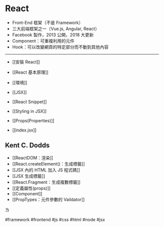 # React
- Front-End 框架（不是 Framework） 
- 三大前端框架之一（Vue.js, Angular, React）
-  Facebook 製作，2013 公開，2018 大更新
- Component：可重複利用的元件
- Hook：可以改變網頁的特定部分而不動到其他內容

---

- [[安裝 React]]
- [[React 基本原理]]
- [[環境]]
- [[JSX]]
- [[React Snippet]]

- [[Styling in JSX]]
- [[Props(Properties)]]

- [[index.jsx]]

## Kent C. Dodds
- [[ReactDOM：渲染]]
- [[React.createElement()：生成標籤]]
- [[JSX 內的 HTML 加入 JS 程式碼]]
- [[JSX 生成標籤]]
- [[React.Fragment：生成複數標籤]]
- [[定義屬性(props)]]
- [[Component]]
- [[PropTypes：元件參數的 Vaildator]]

ㄌ


#framework #frontend #js #css #html #node #jsx